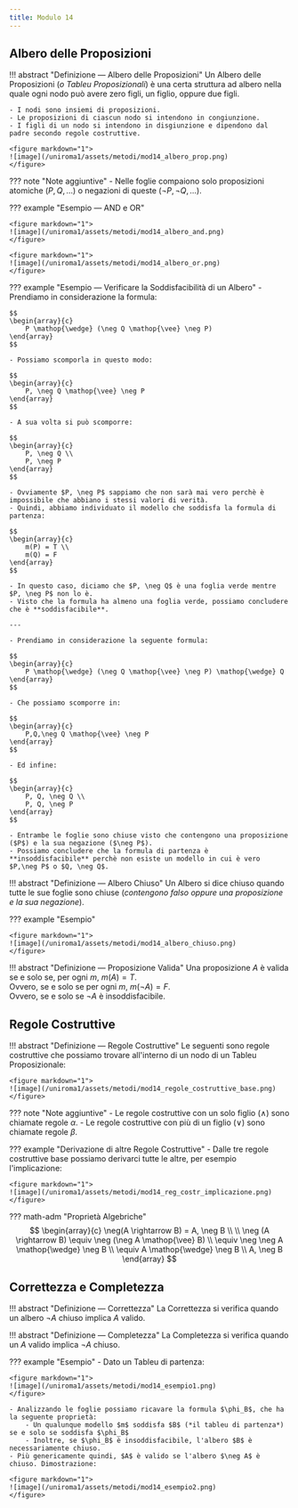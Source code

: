 ```yaml
---
title: Modulo 14
---
```


## Albero delle Proposizioni
!!! abstract "Definizione ― Albero delle Proposizioni"
	Un Albero delle Proposizioni (*o Tableu Proposizionali*) è una certa struttura ad albero nella quale ogni nodo può avere zero figli, un figlio, oppure due figli.

	- I nodi sono insiemi di proposizioni.
	- Le proposizioni di ciascun nodo si intendono in congiunzione.
	- I figli di un nodo si intendono in disgiunzione e dipendono dal padre secondo regole costruttive. 

	<figure markdown="1">
	![image](/uniroma1/assets/metodi/mod14_albero_prop.png)
	</figure>

??? note "Note aggiuntive"
	- Nelle foglie compaiono solo proposizioni atomiche ($P,Q,\dots$) o negazioni di queste ($\neg P,\neg Q,\dots$).

??? example "Esempio ― AND e OR"

	<figure markdown="1">
	![image](/uniroma1/assets/metodi/mod14_albero_and.png)
	</figure>

	<figure markdown="1">
	![image](/uniroma1/assets/metodi/mod14_albero_or.png)
	</figure>

??? example "Esempio ― Verificare la Soddisfacibilità di un Albero"
	- Prendiamo in considerazione la formula:

	$$
    \begin{array}{c}
        P \mathop{\wedge} (\neg Q \mathop{\vee} \neg P)
    \end{array}
    $$

    - Possiamo scomporla in questo modo:

    $$
    \begin{array}{c}
        P, \neg Q \mathop{\vee} \neg P
    \end{array}
    $$

    - A sua volta si può scomporre:

    $$
    \begin{array}{c}
        P, \neg Q \\
        P, \neg P
    \end{array}
    $$

    - Ovviamente $P, \neg P$ sappiamo che non sarà mai vero perchè è impossibile che abbiano i stessi valori di verità.
    - Quindi, abbiamo individuato il modello che soddisfa la formula di partenza:

    $$
    \begin{array}{c}
        m(P) = T \\
        m(Q) = F
    \end{array}
    $$

    - In questo caso, diciamo che $P, \neg Q$ è una foglia verde mentre $P, \neg P$ non lo è.
    - Visto che la formula ha almeno una foglia verde, possiamo concludere che è **soddisfacibile**.

    ---

    - Prendiamo in considerazione la seguente formula:

    $$
    \begin{array}{c}
        P \mathop{\wedge} (\neg Q \mathop{\vee} \neg P) \mathop{\wedge} Q
    \end{array}
    $$

    - Che possiamo scomporre in:

    $$
    \begin{array}{c}
        P,Q,\neg Q \mathop{\vee} \neg P
    \end{array}
    $$

    - Ed infine:

    $$
    \begin{array}{c}
        P, Q, \neg Q \\
        P, Q, \neg P
    \end{array}
    $$

    - Entrambe le foglie sono chiuse visto che contengono una proposizione ($P$) e la sua negazione ($\neg P$).
    - Possiamo concludere che la formula di partenza è **insoddisfacibile** perchè non esiste un modello in cui è vero $P,\neg P$ o $Q, \neg Q$.


!!! abstract "Definizione ― Albero Chiuso"
	Un Albero si dice chiuso quando tutte le sue foglie sono chiuse (*contengono falso oppure una proposizione e la sua negazione*).

??? example "Esempio"

	<figure markdown="1">
	![image](/uniroma1/assets/metodi/mod14_albero_chiuso.png)
	</figure>

!!! abstract "Definizione ― Proposizione Valida"
	Una proposizione $A$ è valida se e solo se, per ogni $m$, $m(A) = T$.<br>
	Ovvero, se e solo se per ogni $m$, $m(\neg A) = F$.<br>
	Ovvero, se e solo se $\neg A$ è insoddisfacibile.

## Regole Costruttive

!!! abstract "Definizione ― Regole Costruttive"
    Le seguenti sono regole costruttive che possiamo trovare all'interno di un nodo di un Tableu Proposizionale:

    <figure markdown="1">
    ![image](/uniroma1/assets/metodi/mod14_regole_costruttive_base.png)
    </figure>

??? note "Note aggiuntive"
    - Le regole costruttive con un solo figlio ($\mathop{\wedge}$) sono chiamate regole $\alpha$.
    - Le regole costruttive con più di un figlio ($\mathop{\vee}$) sono chiamate regole $\beta$.

??? example "Derivazione di altre Regole Costruttive"
    - Dalle tre regole costruttive base possiamo derivarci tutte le altre, per esempio l'implicazione:

    <figure markdown="1">
    ![image](/uniroma1/assets/metodi/mod14_reg_costr_implicazione.png)
    </figure>

??? math-adm "Proprietà Algebriche"
	$$
    \begin{array}{c}
        \neg(A \rightarrow B) = A, \neg B \\
        \\
        \neg (A \rightarrow B) \equiv \neg (\neg A \mathop{\vee} B) \\
        \equiv \neg \neg A \mathop{\wedge} \neg B \\
        \equiv A \mathop{\wedge} \neg B \\
        A, \neg B
    \end{array}
    $$

## Correttezza e Completezza

!!! abstract "Definizione ― Correttezza"
    La Correttezza si verifica quando un albero $\neg A$ chiuso implica $A$ valido.

!!! abstract "Definizione ― Completezza"
    La Completezza si verifica quando un $A$ valido implica $\neg A$ chiuso.

??? example "Esempio"
    - Dato un Tableu di partenza:

	<figure markdown="1">
    ![image](/uniroma1/assets/metodi/mod14_esempio1.png)
    </figure>

    - Analizzando le foglie possiamo ricavare la formula $\phi_B$, che ha la seguente proprietà:
        - Un qualunque modello $m$ soddisfa $B$ (*il tableu di partenza*) se e solo se soddisfa $\phi_B$
        - Inoltre, se $\phi_B$ è insoddisfacibile, l'albero $B$ è necessariamente chiuso.  
    - Più genericamente quindi, $A$ è valido se l'albero $\neg A$ è chiuso. Dimostrazione:

    <figure markdown="1">
    ![image](/uniroma1/assets/metodi/mod14_esempio2.png)
    </figure>
